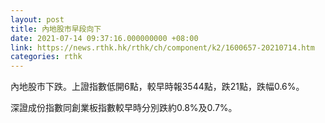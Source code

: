 ```yaml
---
layout: post
title: 內地股市早段向下
date: 2021-07-14 09:37:16.000000000 +08:00
link: https://news.rthk.hk/rthk/ch/component/k2/1600657-20210714.htm
categories: rthk
---
```


內地股市下跌。上證指數低開6點，較早時報3544點，跌21點，跌幅0.6%。

深證成份指數同創業板指數較早時分別跌約0.8%及0.7%。
